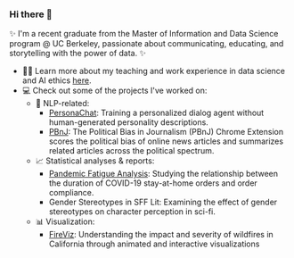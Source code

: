 ### Hi there 👋

✨ I'm a recent graduate from the Master of Information and Data Science program @ UC Berkeley, passionate about communicating, educating, and storytelling with the power of data. ✨

- 👩‍🏫 Learn more about my teaching and work experience in data science and AI ethics [here](https://www.linkedin.com/in/ipkaur/).
- 💻 Check out some of the projects I've worked on:
  - 🤖 NLP-related:
    - [PersonaChat](https://github.com/ikaur9/persona_chatbot): Training a personalized dialog agent without human-generated personality descriptions.
    - [PBnJ](https://thepbnjproject.wixsite.com/home): The Political Bias in Journalism (PBnJ) Chrome Extension scores the political bias of online news articles and summarizes related articles across the political spectrum.
  - 📈 Statistical analyses & reports:
    - [Pandemic Fatigue Analysis](https://github.com/ikaur9/pandemic_fatigue_analysis): Studying the relationship between the duration of COVID-19 stay-at-home orders and order compliance.
    - Gender Stereotypes in SFF Lit: Examining the effect of gender stereotypes on character perception in sci-fi.
  - 📊 Visualization:
    - [FireViz](http://observablehq.com/@ikaur9/fireviz): Understanding the impact and severity of wildfires in California through animated and interactive visualizations

<!--
**ikaur9/ikaur9** is a ✨ _special_ ✨ repository because its `README.md` (this file) appears on your GitHub profile.

Here are some ideas to get you started:

- 🔭 I’m currently working on ...
- 🌱 I’m currently learning ...
- 👯 I’m looking to collaborate on ...
- 🤔 I’m looking for help with ...
- 💬 Ask me about ...
- 📫 How to reach me: ...
- 😄 Pronouns: ...
- ⚡ Fun fact: ...
-->
